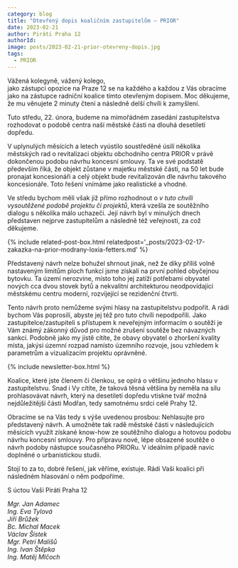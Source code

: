 ```yaml
---
category: blog
title: "Otevřený dopis koaličním zastupitelům – PRIOR"
date: 2023-02-21
author: Piráti Praha 12
authorId: 
image: posts/2023-02-21-prior-otevreny-dopis.jpg
tags:
  - PRIOR
---
```


Vážená kolegyně, vážený kolego, <br>
jako zástupci opozice na Praze 12 se na každého a každou z Vás obracíme jako na zástupce radniční koalice tímto otevřeným dopisem. Moc děkujeme, že mu věnujete 2 minuty čtení a následně delší chvíli k zamyšlení.

Tuto středu, 22. února, budeme na mimořádném zasedání zastupitelstva rozhodovat o podobě centra naší městské části na dlouhá desetiletí dopředu.

V uplynulých měsících a letech vyústilo soustředěné úsilí několika městských rad o revitalizaci objektu obchodního centra PRIOR v právě dokončenou podobu návrhu koncesní smlouvy. Ta ve své podstatě především říká, že objekt zůstane v majetku městské části, na 50 let bude pronajat koncesionáři a celý objekt bude revitalizován dle návrhu takového koncesionáře. Toto řešení vnímáme jako realistické a vhodné.

Ve středu bychom měli však již přímo rozhodnout o _v tuto chvíli vysoutěžené podobě projektu či projektů_, která vzešla ze soutěžního dialogu s několika málo uchazeči. Její návrh byl v minulých dnech představen nejprve zastupitelům a následně též veřejnosti, za což děkujeme.

{% include related-post-box.html relatedpost='_posts/2023-02-17-zakazka-na-prior-modrany-loxia-fetters.md' %}

Představený návrh nelze bohužel shrnout jinak, než že díky příliš volně nastaveným limitům ploch funkcí jsme získali na první pohled obyčejnou bytovku. Ta území nerozvine, místo toho jej zatíží potřebami obyvatel nových cca dvou stovek bytů a nekvalitní architekturou neodpovídající městskému centru moderní, rozvíjející se rezidenční čtvrti.

Tento návrh proto nemůžeme svými hlasy na zastupitelstvu podpořit. A rádi bychom Vás poprosili, abyste jej též pro tuto chvíli nepodpořili. Jako zastupitelce/zastupiteli s přístupem k neveřejným informacím o soutěži je Vám známý zákonný důvod pro možné zrušení soutěže bez návazných sankcí. Podobně jako my jistě cítíte, že obavy obyvatel o zhoršení kvality místa, jakýsi územní rozpad namísto územního rozvoje, jsou vzhledem k parametrům a vizualizacím projektu oprávněné.

{% include newsletter-box.html %}

Koalice, které jste členem či členkou, se opírá o většinu jednoho hlasu v zastupitelstvu. Snad i Vy cítíte, že taková těsná většina by neměla na sílu prohlasovávat návrh, který na desetiletí dopředu vtiskne tvář možná nejdůležitější části Modřan, tedy samotnému srdci celé Prahy 12.

Obracíme se na Vás tedy s výše uvedenou prosbou: Nehlasujte pro představený návrh. A umožněte tak radě městské části v následujících měsících využít získané know-how ze soutěžního dialogu a hotovou podobu návrhu koncesní smlouvy. Pro přípravu nové, lépe obsazené soutěže o návrh podoby nástupce současného PRIORu. V ideálním případě navíc doplněné o urbanistickou studii.

Stojí to za to, dobré řešení, jak věříme, existuje. Rádi Vaši koalici při následném hlasování o něm podpoříme.

S úctou Vaši Piráti Praha 12

_Mgr. Jan Adamec<br>
Ing. Eva Tylová<br>
Jiří Brůžek<br>
Bc. Michal Macek<br>
Václav Šístek<br>
Mgr. Petri Mališů<br>
Ing. Ivan Štěpka<br>
Ing. Matěj Mlčoch_
